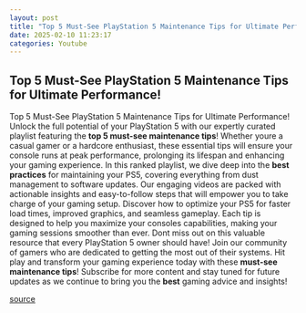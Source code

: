 ```yaml
---
layout: post
title: "Top 5 Must-See PlayStation 5 Maintenance Tips for Ultimate Performance!"
date: 2025-02-10 11:23:17
categories: Youtube
---
```


## Top 5 Must-See PlayStation 5 Maintenance Tips for Ultimate Performance!

Top 5 Must-See PlayStation 5 Maintenance Tips for Ultimate Performance!
Unlock the full potential of your PlayStation 5 with our expertly curated playlist featuring the **top 5 must-see maintenance tips**! Whether youre a casual gamer or a hardcore enthusiast, these essential tips will ensure your console runs at peak performance, prolonging its lifespan and enhancing your gaming experience.
In this ranked playlist, we dive deep into the **best practices** for maintaining your PS5, covering everything from dust management to software updates. Our engaging videos are packed with actionable insights and easy-to-follow steps that will empower you to take charge of your gaming setup. 
Discover how to optimize your PS5 for faster load times, improved graphics, and seamless gameplay. Each tip is designed to help you maximize your consoles capabilities, making your gaming sessions smoother than ever. 
Dont miss out on this valuable resource that every PlayStation 5 owner should have! Join our community of gamers who are dedicated to getting the most out of their systems. Hit play and transform your gaming experience today with these **must-see maintenance tips**! 
Subscribe for more content and stay tuned for future updates as we continue to bring you the **best** gaming advice and insights!

[source](https://www.youtube.com/playlist?list=PLpv4c_6ttqEBD_g3kjWvIZd5dffq1KioG)
